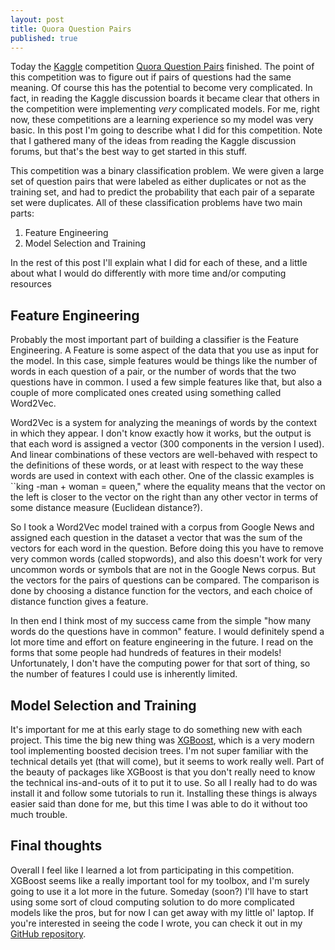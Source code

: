 ```yaml
---
layout: post
title: Quora Question Pairs
published: true
---
```


Today the [Kaggle](https://www.kaggle.com/) competition [Quora Question Pairs](https://www.kaggle.com/c/quora-question-pairs) finished. The point of this competition was to figure out if pairs of questions had the same meaning. Of course this has the potential to become very complicated. In fact, in reading the Kaggle discussion boards it became clear that others in the competition were implementing _very_ complicated models. For me, right now, these competitions are a learning experience so my model was very basic. In this post I'm going to describe what I did for this competition. Note that I gathered many of the ideas from reading the Kaggle discussion forums, but that's the best way to get started in this stuff.

This competition was a binary classification problem. We were given a large set of question pairs that were labeled as either duplicates or not as the training set, and had to predict the probability that each pair of a separate set were duplicates. All of these classification problems have two main parts:

1. Feature Engineering
2. Model Selection and Training

In the rest of this post I'll explain what I did for each of these, and a little about what I would do differently with more time and/or computing resources

## Feature Engineering ##

Probably the most important part of building a classifier is the Feature Engineering. A Feature is some aspect of the data that you use as input for the model. In this case, simple features would be things like the number of words in each question of a pair, or the number of words that the two questions have in common. I used a few simple features like that, but also a couple of more complicated ones created using something called Word2Vec.

Word2Vec is a system for analyzing the meanings of words by the context in which they appear. I don't know exactly how it works, but the output is that each word is assigned a vector ($300$ components in the version I used). And linear combinations of these vectors are well-behaved with respect to the definitions of these words, or at least with respect to the way these words are used in context with each other. One of the classic examples is ``king -man + woman = queen," where the equality means that the vector on the left is closer to the vector on the right than any other vector in terms of some distance measure (Euclidean distance?).

So I took a Word2Vec model trained with a corpus from Google News and assigned each question in the dataset a vector that was the sum of the vectors for each word in the question. Before doing this you have to remove very common words (called stopwords), and also this doesn't work for very uncommon words or symbols that are not in the Google News corpus. But the vectors for the pairs of questions can be compared. The comparison is done by choosing a distance function for the vectors, and each choice of distance function gives a feature.

In then end I think most of my success came from the simple "how many words do the questions have in common" feature. I would definitely spend a lot more time and effort on feature engineering in the future. I read on the forms that some people had hundreds of features in their models! Unfortunately, I don't have the computing power for that sort of thing, so the number of features I could use is inherently limited.


## Model Selection and Training ##

It's important for me at this early stage to do something new with each project. This time the big new thing was [XGBoost](http://xgboost.readthedocs.io/en/latest/), which is a very modern tool implementing boosted decision trees. I'm not super familiar with the technical details yet (that will come), but it seems to work really well. Part of the beauty of packages like XGBoost is that you don't really need to know the technical ins-and-outs of it to put it to use. So all I really had to do was install it and follow some tutorials to run it. Installing these things is always easier said than done for me, but this time I was able to do it without too much trouble.



## Final thoughts ##

Overall I feel like I learned a lot from participating in this competition. XGBoost seems like a really important tool for my toolbox, and I'm surely going to use it a lot more in the future. Someday (soon?) I'll have to start using some sort of cloud computing solution to do more complicated models like the pros, but for now I can get away with my little ol' laptop. If you're interested in seeing the code I wrote, you can check it out in my [GitHub repository](https://github.com/sleichen/Quora-Question-Pairs).
